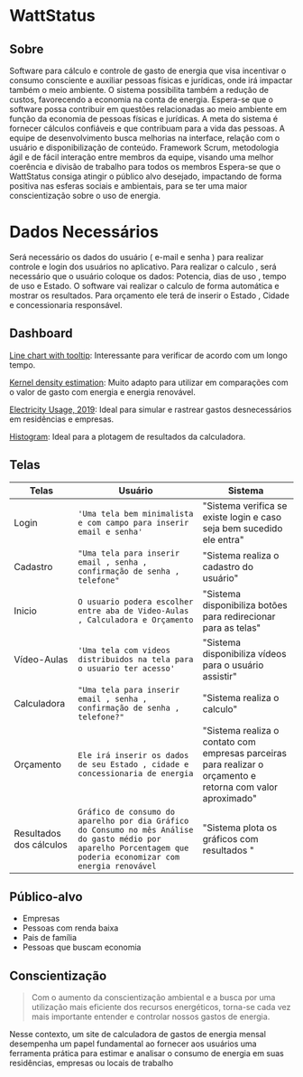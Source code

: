 # WattStatus
## Sobre
Software para cálculo e controle de gasto de energia que visa incentivar o consumo consciente e auxiliar pessoas físicas e jurídicas, onde irá impactar também o meio ambiente. O sistema possibilita também a redução de custos, favorecendo a economia na conta de energia. Espera-se que o software possa contribuir em questões relacionadas ao meio ambiente em função da economia de pessoas físicas e jurídicas. A meta do sistema é fornecer cálculos confiáveis e que contribuam para a vida das pessoas. A equipe de desenvolvimento busca melhorias na interface, relação com o usuário e disponibilização de conteúdo. Framework Scrum, metodologia ágil e de fácil interação entre membros da equipe, visando uma melhor coerência e divisão de trabalho para todos os membros Espera-se que o WattStatus consiga atingir o público alvo desejado, impactando de forma positiva nas esferas sociais e ambientais, para se ter uma maior conscientização sobre o uso de energia.


# Dados Necessários
Será necessário os dados do usuário ( e-mail e senha ) para realizar controle e login dos usuários no aplicativo. Para realizar o calculo , será necessário que o usuário coloque os dados: Potencia, dias de uso , tempo de uso e Estado. O software vai realizar o calculo de forma automática e mostrar os resultados. Para orçamento ele terá de inserir o Estado , Cidade e concessionaria responsável.


## Dashboard

[Line chart with tooltip](https://observablehq.com/@d3/line-with-tooltip/2?intent=fork): Interessante para verificar de acordo com um longo tempo.

[Kernel density estimation](https://observablehq.com/@d3/kernel-density-estimation?intent=fork): Muito adapto para utilizar em comparações com o valor de gasto com energia e energia renovável.

[Electricity Usage, 2019](https://observablehq.com/@mbostock/electric-usage-2019): Ideal para simular e rastrear gastos desnecessários em residências e empresas.

[Histogram](https://observablehq.com/@d3/histogram/2?intent=fork): Ideal para a plotagem de resultados da calculadora.



## Telas
|   Telas             |Usuário                          |Sistema                         |
|----------------|-------------------------------|-----------------------------|
|Login|`'Uma tela bem minimalista e com campo para inserir email e senha'`|"Sistema verifica se existe login e caso seja bem sucedido ele entra"            |
|Cadastro|`"Uma tela para inserir email , senha , confirmação de senha , telefone"`|"Sistema realiza o cadastro do usuário"            |
|Inicio|`O usuario podera escolher entre aba de Video-Aulas , Calculadora e Orçamento`|"Sistema disponibiliza botões para redirecionar para as telas"|
|Vídeo-Aulas|`'Uma tela com videos distribuidos na tela para o usuario ter acesso'`|"Sistema disponibiliza vídeos para o usuário assistir"|
|Calculadora|`"Uma tela para inserir email , senha , confirmação de senha , telefone?"`|"Sistema realiza o calculo"|
|Orçamento|`Ele irá inserir os dados de seu Estado , cidade e concessionaria de energia`|"Sistema realiza o contato com empresas parceiras para realizar o orçamento e retorna com valor aproximado"|
|Resultados dos cálculos|`Gráfico de consumo do aparelho por dia Gráfico do Consumo no mês Análise do gasto médio por aparelho Porcentagem que poderia economizar com energia renovável`|"Sistema plota os gráficos com resultados "|

## Público-alvo

- Empresas
- Pessoas com renda baixa
- Pais de família
- Pessoas que buscam economia

## Conscientização

>Com o aumento da conscientização ambiental e a busca por uma utilização mais eficiente dos recursos
energéticos, torna-se cada vez mais importante entender e controlar nossos gastos de energia. 

Nesse contexto, um site de calculadora de gastos de energia mensal desempenha um papel fundamental ao
fornecer aos usuários uma ferramenta prática para estimar e analisar o consumo de energia em suas
residências, empresas ou locais de trabalho

